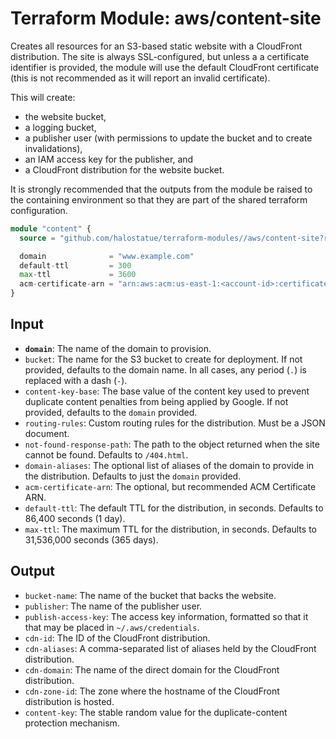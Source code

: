 # Terraform Module: aws/content-site

Creates all resources for an S3-based static website with a CloudFront
distribution. The site is always SSL-configured, but unless a a certificate
identifier is provided, the module will use the default CloudFront certificate
(this is not recommended as it will report an invalid certificate).

This will create:

- the website bucket,
- a logging bucket,
- a publisher user (with permissions to update the bucket and to create
  invalidations),
- an IAM access key for the publisher, and
- a CloudFront distribution for the website bucket.

It is strongly recommended that the outputs from the module be raised to the
containing environment so that they are part of the shared terraform
configuration.

```terraform
module "content" {
  source = "github.com/halostatue/terraform-modules//aws/content-site?ref=v2.0"

  domain              = "www.example.com"
  default-ttl         = 300
  max-ttl             = 3600
  acm-certificate-arn = "arn:aws:acm:us-east-1:<account-id>:certificate/<cert-id>"
}
```

## Input

- **`domain`**: The name of the domain to provision.
- `bucket`: The name for the S3 bucket to create for deployment. If not
  provided, defaults to the domain name. In all cases, any period (`.`) is
  replaced with a dash (`-`).
- `content-key-base`: The base value of the content key used to prevent
  duplicate content penalties from being applied by Google. If not provided,
  defaults to the `domain` provided.
- `routing-rules`: Custom routing rules for the distribution. Must be a JSON
  document.
- `not-found-response-path`: The path to the object returned when the site
  cannot be found. Defaults to `/404.html`.
- `domain-aliases`: The optional list of aliases of the domain to provide in
  the distribution. Defaults to just the `domain` provided.
- `acm-certificate-arn`: The optional, but recommended ACM Certificate ARN.
- `default-ttl`: The default TTL for the distribution, in seconds. Defaults
  to 86,400 seconds (1 day).
- `max-ttl`: The maximum TTL for the distribution, in seconds. Defaults to
  31,536,000 seconds (365 days).

## Output

- `bucket-name`: The name of the bucket that backs the website.
- `publisher`: The name of the publisher user.
- `publish-access-key`: The access key information, formatted so that it
  that may be placed in `~/.aws/credentials`.
- `cdn-id`: The ID of the CloudFront distribution.
- `cdn-aliases`: A comma-separated list of aliases held by the CloudFront
  distribution.
- `cdn-domain`: The name of the direct domain for the CloudFront
  distribution.
- `cdn-zone-id`: The zone where the hostname of the CloudFront distribution
  is hosted.
- `content-key`: The stable random value for the duplicate-content protection
  mechanism.
